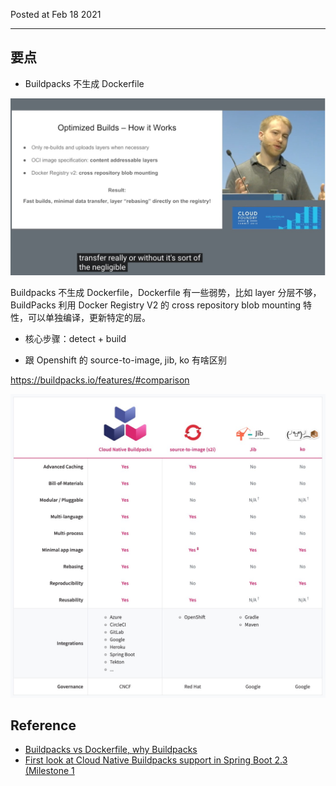 Posted at Feb 18 2021

---

## 要点

- Buildpacks 不生成 Dockerfile

![](../resources/img/cloud-native-buildpacks-advantages.jpg)

Buildpacks 不生成 Dockerfile，Dockerfile 有一些弱势，比如 layer 分层不够，BuildPacks 利用
Docker Registry V2 的 cross repository blob mounting 特性，可以单独编译，更新特定的层。


- 核心步骤：detect + build


- 跟 Openshift 的 source-to-image, jib, ko 有啥区别

https://buildpacks.io/features/#comparison

![](../resources/img/cloud-native-buildpacks-comparision.jpg)



## Reference

- [Buildpacks vs Dockerfile, why Buildpacks](https://www.youtube.com/watch?v=J6zn3WRqJko)
- [First look at Cloud Native Buildpacks support in Spring Boot 2.3 (Milestone 1](https://medium.com/@TimvanBaarsen/first-look-at-cloud-native-buildpacks-support-in-spring-boot-2-3-milestone-1-ece8e72ed93f)